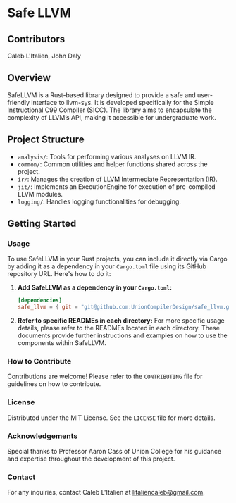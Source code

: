 # Safe LLVM

## Contributors
Caleb L'Italien, John Daly

## Overview
SafeLLVM is a Rust-based library designed to provide a safe and user-friendly interface to llvm-sys. It is developed specifically for the Simple Instructional C99 Compiler (SICC). The library aims to encapsulate the complexity of LLVM’s API, making it accessible for undergraduate work.

## Project Structure
- `analysis/`: Tools for performing various analyses on LLVM IR.
- `common/`: Common utilities and helper functions shared across the project.
- `ir/`: Manages the creation of LLVM Intermediate Representation (IR).
- `jit/`: Implements an ExecutionEngine for execution of pre-compiled LLVM modules.
- `logging/`: Handles logging functionalities for debugging.

## Getting Started

### Usage
To use SafeLLVM in your Rust projects, you can include it directly via Cargo by adding it as a dependency in your `Cargo.toml` file using its GitHub repository URL. Here's how to do it:

1. **Add SafeLLVM as a dependency in your `Cargo.toml`:**
    ```toml
    [dependencies]
    safe_llvm = { git = "git@github.com:UnionCompilerDesign/safe_llvm.git", branch = "main" }
    ```

2. **Refer to specific READMEs in each directory:**
For more specific usage details, please refer to the READMEs located in each directory. These documents provide further instructions and examples on how to use the components within SafeLLVM.

### How to Contribute
Contributions are welcome! Please refer to the `CONTRIBUTING` file for guidelines on how to contribute.

### License
Distributed under the MIT License. See the `LICENSE` file for more details.

### Acknowledgements
Special thanks to Professor Aaron Cass of Union College for his guidance and expertise throughout the development of this project.

### Contact
For any inquiries, contact Caleb L'Italien at litaliencaleb@gmail.com.